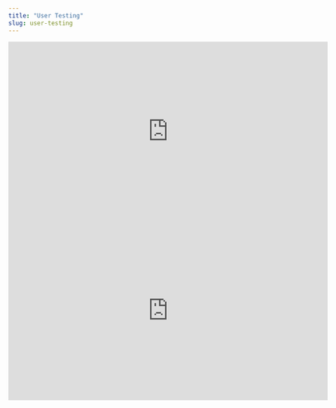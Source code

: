 ```yaml
---
title: "User Testing"
slug: user-testing
---
```


<iframe width="640" height="360" src="https://www.youtube.com/embed/jDtRcKG-TMo" frameborder="0" allowfullscreen></iframe>

<embed src="https://s3.amazonaws.com/mgwu-misc/MS-17/Slides/User+Testing.pdf" width="640" height="360" type='application/pdf'>

